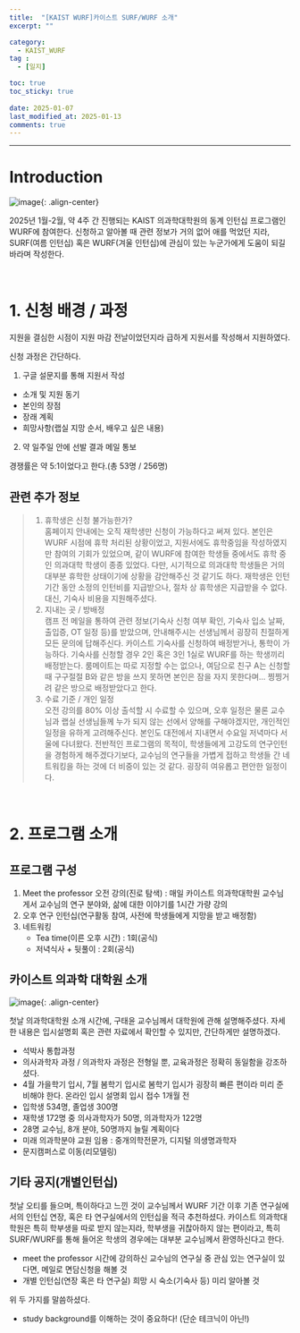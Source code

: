 ```yaml
---
title:  "[KAIST WURF]카이스트 SURF/WURF 소개" 
excerpt: ""

category:
  - KAIST_WURF
tag :
  - [일지]

toc: true
toc_sticky: true
 
date: 2025-01-07
last_modified_at: 2025-01-13
comments: true
---
```


---


# Introduction

![image](https://github.com/user-attachments/assets/b4948267-81a2-4505-8aee-48dd299f7077){: .align-center}

2025년 1월-2월, 약 4주 간 진행되는 KAIST 의과학대학원의 동계 인턴십 프로그램인 WURF에 참여한다. 신청하고 알아볼 때 관련 정보가 거의 없어 애를 먹었던 지라, SURF(여름 인턴십) 혹은 WURF(겨울 인턴십)에 관심이 있는 누군가에게 도움이 되길 바라며 작성한다. 


<br>

# 1. 신청 배경 / 과정

지원을 결심한 시점이 지원 마감 전날이었던지라 급하게 지원서를 작성해서 지원하였다. 

신청 과정은 간단하다.

1. 구글 설문지를 통해 지원서 작성
  - 소개 및 지원 동기
  - 본인의 장점
  - 장래 계획
  - 희망사항(랩실 지망 순서, 배우고 싶은 내용)
2. 약 일주일 안에 선발 결과 메일 통보

경쟁률은 약 5:1이었다고 한다.(총 53명 / 256명)

## 관련 추가 정보
> 1. 휴학생은 신청 불가능한가?<br>
> 홈페이지 안내에는 오직 재학생만 신청이 가능하다고 써져 있다. 본인은 WURF 시점에 휴학 처리된 상황이었고, 지원서에도 휴학중임을 작성하였지만 참여의 기회가 있었으며, 같이 WURF에 참여한 학생들 중에서도 휴학 중인 의과대학 학생이 종종 있었다. 다만, 시기적으로 의과대학 학생들은 거의 대부분 휴학한 상태이기에 상황을 감안해주신 것 같기도 하다. 재학생은 인턴기간 동안 소정의 인턴비를 지급받으나, 절차 상 휴학생은 지급받을 수 없다. 대신, 기숙사 비용을 지원해주셨다.
> 2. 지내는 곳 / 방배정<br>
> 캠프 전 메일을 통하여 관련 정보(기숙사 신청 여부 확인, 기숙사 입소 날짜, 출입증, OT 일정 등)를 받았으며, 안내해주시는 선생님께서 굉장히 친절하게 모든 문의에 답해주신다. 카이스트 기숙사를 신청하여 배정받거나, 통학이 가능하다. 기숙사를 신청할 경우 2인 혹은 3인 1실로 WURF를 하는 학생끼리 배정받는다. 룸메이트는 따로 지정할 수는 없으나, 여담으로 친구 A는 신청할 때 구구절절 B와 같은 방을 쓰지 못하면 본인은 잠을 자지 못한다며... 찡찡거려 같은 방으로 배정받았다고 한다.
> 3. 수료 기준 / 개인 일정<br>
> 오전 강의를 80% 이상 출석할 시 수료할 수 있으며, 오후 일정은 물론 교수님과 랩실 선생님들께 누가 되지 않는 선에서 양해를 구해야겠지만, 개인적인 일정을 유하게 고려해주신다. 본인도 대전에서 지내면서 수요일 저녁마다 서울에 다녀왔다. 전반적인 프로그램의 목적이, 학생들에게 고강도의 연구인턴을 경험하게 해주겠다기보다, 교수님의 연구들을 가볍게 접하고 학생들 간 네트워킹을 하는 것에 더 비중이 있는 것 같다. 굉장히 여유롭고 편안한 일정이다.

<br>

# 2. 프로그램 소개
## 프로그램 구성
1. Meet the professor 오전 강의(진로 탐색) : 매일 카이스트 의과학대학원 교수님게서 교수님의 연구 분야와, 삶에 대한 이야기를 1시간 가량 강의
2. 오후 연구 인턴십(연구활동 참여, 사전에 학생들에게 지망을 받고 배정함)
3. 네트워킹
    - Tea time(이른 오후 시간) : 1회(공식)
    - 저녁식사 + 뒷풀이 : 2회(공식)

## 카이스트 의과학 대학원 소개
![image](https://github.com/user-attachments/assets/7fb99289-1f70-4dff-aee6-e7bb0956379d){: .align-center}

첫날 의과학대학원 소개 시간에, 구태윤 교수님께서 대학원에 관해 설명해주셨다. 자세한 내용은 입시설명회 혹은 관련 자료에서 확인할 수 있지만, 간단하게만 설명하겠다.
- 석박사 통합과정
- 의사과학자 과정 / 의과학자 과정은 전형일 뿐, 교육과정은 정확히 동일함을 강조하셨다.
- 4월 가을학기 입시, 7월 봄학기 입시로 봄학기 입시가 굉장히 빠른 편이라 미리 준비해야 한다. 온라인 입시 설명회 입시 접수 1개월 전
- 입학생 534명, 졸업생 300명
- 재학생 172명 중 의사과학자가 50명, 의과학자가 122명
- 28명 교수님, 8개 분야, 50명까지 늘릴 계획이다
- 미래 의과학분야 교원 임용 : 중개의학전문가, 디지털 의생명과학자
- 문지캠퍼스로 이동(리모델링)

## 기타 공지(개별인턴십)
첫날 오티를 들으며, 특이하다고 느낀 것이 교수님께서 WURF 기간 이후 기존 연구실에서의 인턴십 연장, 혹은 타 연구실에서의 인턴십을 적극 추천하셨다. 카이스트 의과학대학원은 특히 학부생을 따로 받지 않는지라, 학부생을 귀찮아하지 않는 편이라고, 특히 SURF/WURF를 통해 들어온 학생의 경우에는 대부분 교수님께서 환영하신다고 한다.

- meet the professor 시간에 강의하신 교수님의 연구실 중 관심 있는 연구실이 있다면, 메일로 면담신청을 해볼 것
- 개별 인턴십(연장 혹은 타 연구실) 희망 시 숙소(기숙사 등) 미리 알아볼 것

위 두 가지를 말씀하셨다. 

- study background를 이해하는 것이 중요하다! (단순 테크닉이 아닌!)